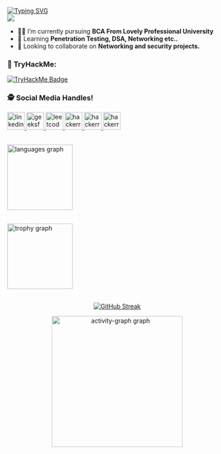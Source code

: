 [![Typing SVG](https://readme-typing-svg.demolab.com?font=Rubik+Glitch&size=30&duration=4000&pause=500&color=58FF00&repeat=true&width=600&height=62&lines=Initializing...;User+authenticated+as+%22Hareram%22)](https://git.io/typing-svg) <br>
![](https://komarev.com/ghpvc/?username=hareram1)<br>

- 👨‍🏭 I’m currently pursuing <b>BCA  From Lovely Professional University</b> <br>
- 🏫 Learning <b>Penetration Testing, DSA, Networking etc..</b> <br>
- 🙌 Looking to collaborate on <b> Networking and security projects.</b> <br>

### 📔 TryHackMe:
[![TryHackMe Badge](https://tryhackme-badges.s3.amazonaws.com/hareram1.png)](https://tryhackme.com/p/shreyasmalhotra)

### 🕵 Social Media Handles!<br>


 
<div align="left"><div align="left">
  <a href="www.linkedin.com/in/hareram01" target="_blank">
    <img src="https://img.shields.io/static/v1?message=LinkedIn&logo=linkedin&label=&color=0077B5&logoColor=white&labelColor=&style=for-the-badge" height="40" alt="linkedin logo"  />
  </a>
  <a href="https://www.geeksforgeeks.org/user/hareram1/" target="_blank">
    <img src="https://img.shields.io/static/v1?message=geeksforgeeks&logo=geeksforgeeks&label=&color=2EC866&logoColor=white&labelColor=&style=for-the-badge" height="40" alt="geeksforgeeks logo"  />
  </a>
  <a href="https://leetcode.com/u/hareram1/" target="_blank">
    <img src="https://img.shields.io/static/v1?message=leetcode&logo=leetcode&label=&color=FFA500&logoColor=white&labelColor=&style=for-the-badge" height="40" alt="leetcode logo"  />
  </a>
  <a href="https://tryhackme.com/p/hareram1" target="_blank">
    <img src="https://img.shields.io/static/v1?message=TryHackMe&logo=hackerrank&label=&color=800000&logoColor=white&labelColor=&style=for-the-badge" height="40" alt="hackerrank logo"  />
  </a>
  <a href="https://instagram.com" target="_blank">
    <img src="https://img.shields.io/badge/Instagram-E4405F?style=for-the-badge&logo=instagram&logoColor=white" height="40" alt="hackerrank logo"  />
  </a>
   <a href="https://medium.com" target="_blank">
    <img src="https://img.shields.io/badge/Medium-12100E?style=for-the-badge&logo=medium&logoColor=white" height="40" alt="hackerrank logo"  />
  </a>
</div>
<br>




  <img src="https://github-readme-stats.vercel.app/api/top-langs?username=hareram1&locale=en&hide_title=false&layout=compact&card_width=320&langs_count=5&theme=radical&hide_border=false&order=2" height="150" alt="languages graph"  /><br><br>
  
  <img src="https://github-profile-trophy.vercel.app?username=hareram1&theme=darkhub&column=-1&row=1&margin-w=8&margin-h=8&no-bg=false&no-frame=false&order=4" height="150" alt="trophy graph"  /><br><br>
  
<div align="center">
 
  [![GitHub Streak](https://github-readme-streak-stats.herokuapp.com?user=hareram1&theme=youtube-dark&hide_border=true)](https://git.io/streak-stats)
  
 
  <img src="https://github-readme-activity-graph.vercel.app/graph?username=hareram1&radius=16&theme=redical&area=true&order=5" height="300" alt="activity-graph graph"  />

  </div>




